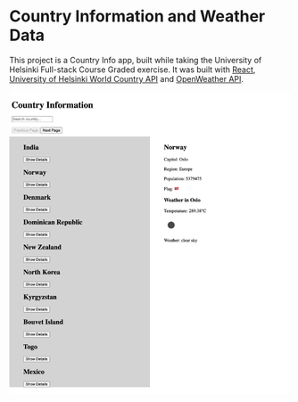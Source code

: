 # Country Information and Weather Data

This project is a Country Info app, built while taking the University of Helsinki Full-stack Course Graded exercise.
It was built with [React](https://github.com/facebook/create-react-app), [University of Helsinki World Country API](https://studies.cs.helsinki.fi/restcountries/api/all) and [OpenWeather API](https://api.openweathermap.org).

![Image of countryInfo](https://github.com/Ndkkqueenie/FullStackOpen/blob/main/part2/countrydata/countryinfo.png)